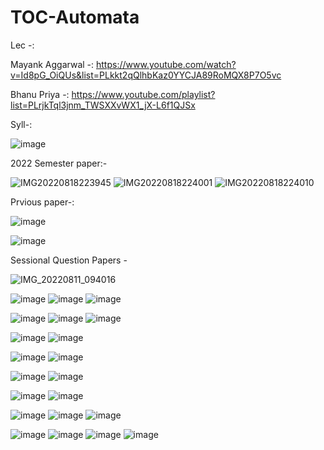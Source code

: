 
# TOC-Automata

Lec -:

Mayank Aggarwal -: https://www.youtube.com/watch?v=Id8pG_OiQUs&list=PLkkt2qQlhbKaz0YYCJA89RoMQX8P7O5vc

Bhanu Priya -: https://www.youtube.com/playlist?list=PLrjkTql3jnm_TWSXXvWX1_jX-L6f1QJSx

Syll-:

![image](https://user-images.githubusercontent.com/59536110/181947406-87de7f5b-e7fd-45be-8303-5209f210f349.png)

2022 Semester paper:-

![IMG20220818223945](https://user-images.githubusercontent.com/93399136/185454898-b7979760-121b-4836-b8f5-d900b9bc8c35.jpg)
![IMG20220818224001](https://user-images.githubusercontent.com/93399136/185455326-117ef5b8-d0e3-4cd4-8fb9-06e8a3aeffcc.jpg)
![IMG20220818224010](https://user-images.githubusercontent.com/93399136/185455509-4fb79ae4-c6d8-4bfa-8540-43a3aa1f57d5.jpg)



Prvious paper-:

![image](https://user-images.githubusercontent.com/59536110/181955125-48885ac6-ca78-489e-94b8-50a7fadf6162.png)

![image](https://user-images.githubusercontent.com/59536110/181955514-d191e597-3676-4c83-b0f4-651bf4ab0690.png)

Sessional Question Papers -

![IMG_20220811_094016](https://user-images.githubusercontent.com/93399136/184063604-59003c3f-69a0-4e0a-9132-5f9dbe0a40e8.jpg)

![image](https://user-images.githubusercontent.com/59536110/184189073-383e8815-b9be-4649-a79d-257e9c5e0e00.png)
![image](https://user-images.githubusercontent.com/59536110/184189145-54dca4fb-962d-433e-b13e-1882ae31ff3a.png)
![image](https://user-images.githubusercontent.com/59536110/184189219-ce9cf926-1b55-4daf-8baa-2104909f3b40.png)

![image](https://user-images.githubusercontent.com/59536110/184190046-77b85444-b92d-4581-adaa-a5dfbf207b6b.png)
![image](https://user-images.githubusercontent.com/59536110/184190138-79ca1d3a-fac2-43a0-9da2-d352e4d8be1b.png)
![image](https://user-images.githubusercontent.com/59536110/184190239-6f9f34f0-5fb3-4021-a27e-0a6ad90138bb.png)

![image](https://user-images.githubusercontent.com/59536110/184191561-14811485-c659-40c1-a917-0a957557270b.png)
![image](https://user-images.githubusercontent.com/59536110/184191594-4ef6327e-a1d4-4a93-a79f-c238d289ef19.png)

![image](https://user-images.githubusercontent.com/59536110/184192672-04be6e34-6cfd-425a-98b5-879de4860678.png)
![image](https://user-images.githubusercontent.com/59536110/184192809-fb13559b-e3f8-439a-9a67-95545ac11bb4.png)

![image](https://user-images.githubusercontent.com/59536110/184193940-05b0d43a-4d2e-4370-8c54-7e0a55a2c613.png)
![image](https://user-images.githubusercontent.com/59536110/184193996-4b703740-7d20-4c25-b496-0743212bdfde.png)

![image](https://user-images.githubusercontent.com/59536110/184208133-f9d34be5-3fef-481c-ba30-beb6cd8a824b.png)
![image](https://user-images.githubusercontent.com/59536110/184208188-37ae72e3-4839-436e-80d7-45109ef36e77.png)

![image](https://user-images.githubusercontent.com/59536110/184208520-7f74ac3e-fdcc-4a8d-9915-cac5001578ee.png)
![image](https://user-images.githubusercontent.com/59536110/184208586-aafa74f6-5331-4b88-9f47-913ab933b186.png)
![image](https://user-images.githubusercontent.com/59536110/184208621-a30fe685-9ef4-457e-b8da-252de0b7f8b7.png)

![image](https://user-images.githubusercontent.com/59536110/184209120-c7a3700c-1300-40dd-8a20-3d48caf4f0f6.png)
![image](https://user-images.githubusercontent.com/59536110/184209280-f3a2bd9e-60f8-4cb0-8f7d-2529658d425b.png)
![image](https://user-images.githubusercontent.com/59536110/184209312-9df2a13f-74e6-4ea5-a7b0-67bd481fd1b0.png)
![image](https://user-images.githubusercontent.com/59536110/184209830-3cb4a1aa-9c35-44c9-8d42-5cc73be81c4f.png)




